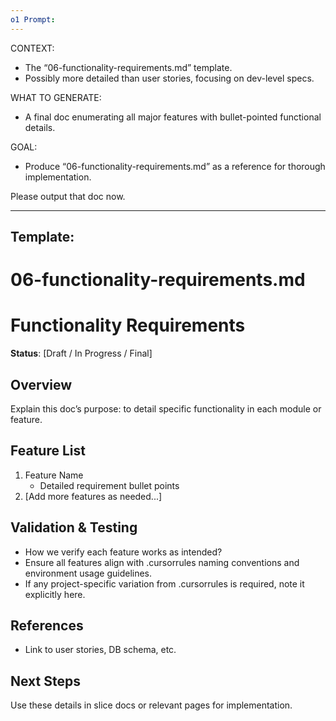 ```yaml
---
o1 Prompt:
---
```

CONTEXT:
- The “06-functionality-requirements.md” template.
- Possibly more detailed than user stories, focusing on dev-level specs.

WHAT TO GENERATE:
- A final doc enumerating all major features with bullet-pointed functional details.

GOAL:
- Produce “06-functionality-requirements.md” as a reference for thorough implementation.

Please output that doc now.


---
Template:
---
# 06-functionality-requirements.md

# Functionality Requirements
**Status**: [Draft / In Progress / Final]

## Overview
Explain this doc’s purpose: to detail specific functionality in each module or feature.

## Feature List
1. Feature Name
   - Detailed requirement bullet points
2. [Add more features as needed...]

## Validation & Testing
- How we verify each feature works as intended?
- Ensure all features align with .cursorrules naming conventions and environment usage guidelines.
- If any project-specific variation from .cursorrules is required, note it explicitly here.

## References
- Link to user stories, DB schema, etc.

## Next Steps
Use these details in slice docs or relevant pages for implementation.
